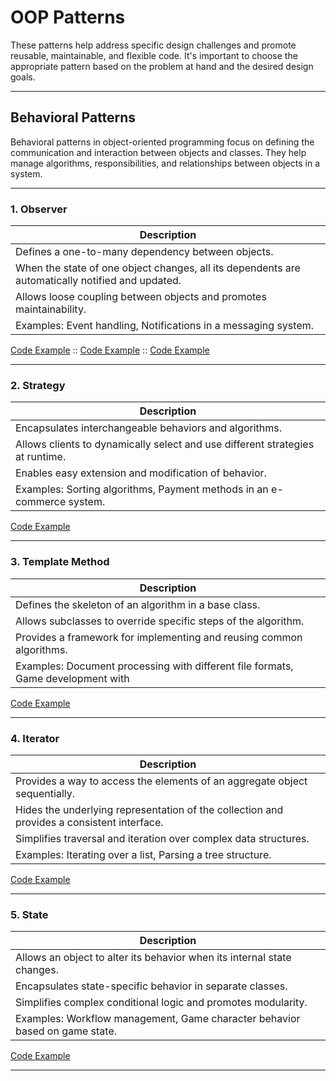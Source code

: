 # OOP Patterns

These patterns help address specific design challenges and promote reusable,
maintainable, and flexible code. It's important to choose the appropriate
pattern based on the problem at hand and the desired design goals.
***

## Behavioral Patterns

Behavioral patterns in object-oriented programming focus on defining the communication and
interaction between objects and classes. They help manage algorithms, responsibilities, and
relationships between objects in a system.
***

### 1. Observer

| Description |
| -------- |
| Defines a one-to-many dependency between objects. |
| When the state of one object changes, all its dependents are automatically notified and updated. |
| Allows loose coupling between objects and promotes maintainability. |
| Examples: Event handling, Notifications in a messaging system. |

[Code Example](link) :: [Code Example](link) :: [Code Example](link)
***

### 2. Strategy

| Description |
| --------- |
| Encapsulates interchangeable behaviors and algorithms. |
| Allows clients to dynamically select and use different strategies at runtime. |
| Enables easy extension and modification of behavior. |
| Examples: Sorting algorithms, Payment methods in an e-commerce system. |

[Code Example](link)
***

### 3. Template Method

| Description |
|------|
| Defines the skeleton of an algorithm in a base class. |
| Allows subclasses to override specific steps of the algorithm.  |
| Provides a framework for implementing and reusing common algorithms.  |
| Examples: Document processing with different file formats, Game development with      |

[Code Example](link)
***

### 4. Iterator

| Description |
|------------|
| Provides a way to access the elements of an aggregate object sequentially.   |
| Hides the underlying representation of the collection and provides a consistent interface.     |
| Simplifies traversal and iteration over complex data structures.    |
| Examples: Iterating over a list, Parsing a tree structure.     |

[Code Example](link)
***

### 5. State

| Description |
|-------------|
| Allows an object to alter its behavior when its internal state changes. |
| Encapsulates state-specific behavior in separate classes. |
| Simplifies complex conditional logic and promotes modularity. |
| Examples: Workflow management, Game character behavior based on game state. |

[Code Example](link)
***

